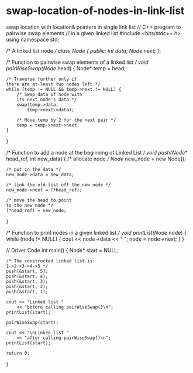 # swap-location-of-nodes-in-link-list
swap location with location&amp; pointers in single link list
// C++ program to pairwise swap elements 
// in a given linked list 
#include <bits/stdc++.h> 
using namespace std; 

/* A linked list node */
class Node { 
public: 
	int data; 
	Node* next; 
}; 

/* Function to pairwise swap elements 
of a linked list */
void pairWiseSwap(Node* head) 
{ 
	Node* temp = head; 

	/* Traverse further only if 
	there are at-least two nodes left */
	while (temp != NULL && temp->next != NULL) { 
		/* Swap data of node with 
		its next node's data */
		swap(temp->data, 
			temp->next->data); 

		/* Move temp by 2 for the next pair */
		temp = temp->next->next; 
	} 
} 

/* Function to add a node at the 
beginning of Linked List */
void push(Node** head_ref, int new_data) 
{ 
	/* allocate node */
	Node* new_node = new Node(); 

	/* put in the data */
	new_node->data = new_data; 

	/* link the old list off the new node */
	new_node->next = (*head_ref); 

	/* move the head to point 
	to the new node */
	(*head_ref) = new_node; 
} 

/* Function to print nodes 
in a given linked list */
void printList(Node* node) 
{ 
	while (node != NULL) { 
		cout << node->data << " "; 
		node = node->next; 
	} 
} 

// Driver Code 
int main() 
{ 
	Node* start = NULL; 

	/* The constructed linked list is: 
	1->2->3->4->5 */
	push(&start, 5); 
	push(&start, 4); 
	push(&start, 3); 
	push(&start, 2); 
	push(&start, 1); 

	cout << "Linked list "
		<< "before calling pairWiseSwap()\n"; 
	printList(start); 

	pairWiseSwap(start); 

	cout << "\nLinked list "
		<< "after calling pairWiseSwap()\n"; 
	printList(start); 

	return 0; 
} 
 
